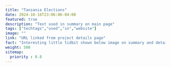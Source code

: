 ```yaml
---
title: "Tanzania Elections"
date: 2024-10-16T23:06:06-04:00
featured: true
description: "Text used in summary on main page"
tags: ["techtags","used","in","website"]
image: ""
link: "URL linked from project details page"
fact: "Interesting little tidbit shown below image on summary and detail page"
weight: 500
sitemap:
  priority : 0.8
---
```


